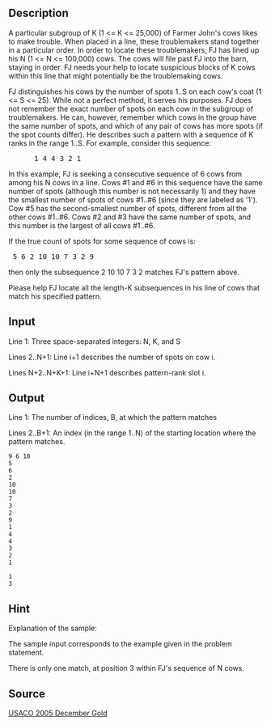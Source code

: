 <h2>Description</h2><p>A particular subgroup of K (1 &lt;= K &lt;= 25,000) of Farmer John's cows likes to make trouble. When placed in a line, these troublemakers stand together in a particular order. In order to locate these troublemakers, FJ has lined up his N (1 &lt;= N &lt;= 100,000) cows. The cows will file past FJ into the barn, staying in order. FJ needs your help to locate suspicious blocks of K cows within this line that might potentially be the troublemaking cows.
</p>
FJ distinguishes his cows by the number of spots 1..S on each cow's coat (1 &lt;= S &lt;= 25). While not a perfect method, it serves his purposes. FJ does not remember the exact number of spots on each cow in the subgroup of troublemakers. He can, however, remember which cows in the group have the same number of spots, and which of any pair of cows has more spots (if the spot counts differ). He describes such a pattern with a sequence of K ranks in the range 1..S.  For example, consider this sequence:

<pre>      1 4 4 3 2 1</pre><p>In this example, FJ is seeking a consecutive sequence of 6 cows from among his N cows in a line. Cows #1 and #6 in this sequence have the same number of spots (although this number is not necessarily 1) and they have the smallest number of spots of cows #1..#6 (since they are labeled as '1').  Cow #5 has the second-smallest number of spots, different from all the other cows #1..#6.  Cows #2 and #3 have the same number of spots, and this number is the largest of all cows #1..#6.
</p>
If the true count of spots for some sequence of cows is:

<pre> 5 6 2 10 10 7 3 2 9</pre><p>then only the subsequence 2 10 10 7 3 2 matches FJ's pattern above.
</p>
Please help FJ locate all the length-K subsequences in his line of cows that match his specified pattern.<h2>Input</h2><p>Line 1: Three space-separated integers: N, K, and S
</p>
Lines 2..N+1: Line i+1 describes the number of spots on cow i.

Lines N+2..N+K+1: Line i+N+1 describes pattern-rank slot i.<h2>Output</h2><p>Line 1: The number of indices, B, at which the pattern matches
</p>
Lines 2..B+1: An index (in the range 1..N) of the starting location where the pattern matches.<pre><code class="language-input1">9 6 10
5
6
2
10
10
7
3
2
9
1
4
4
3
2
1</code></pre><pre><code class="language-output1">1
3</code></pre><h2>Hint</h2><p>Explanation of the sample:
</p>
The sample input corresponds to the example given in the problem statement.

There is only one match, at position 3 within FJ's sequence of N cows.<h2>Source</h2><a href="searchproblem?field=source&amp;key=USACO+2005+December+Gold">USACO 2005 December Gold</a>